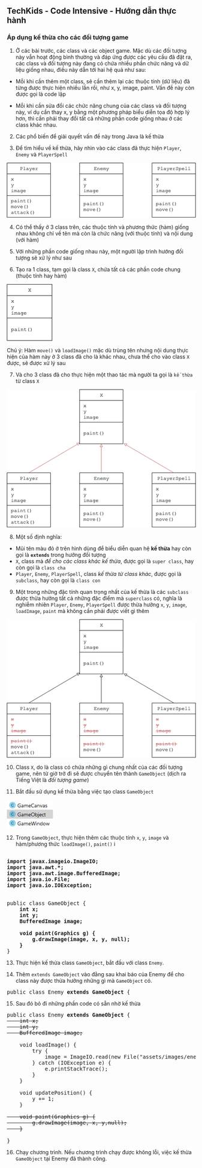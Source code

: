 ## TechKids - Code Intensive - Hướng dẫn thực hành
### Áp dụng kế thừa cho các đối tượng game

1. Ở các bài trước, các class và các object game. Mặc dù các đối tượng này vẫn hoạt động bình thường và đáp ứng được các yêu cầu đã đặt ra, các class và đối tượng này đang có chứa nhiều phần chức năng và dữ liệu giống nhau, điều này dẫn tới hai hệ quả như sau:

* Mỗi khi cần thêm một class, sẽ cần thêm lại các thuộc tính (dữ liệu) đã từng được thực hiện nhiều lần rồi, như x, y, image, paint. Vấn đề này còn được gọi là code lặp

* Mỗi khi cần sửa đổi các chức năng chung của các class và đối tượng này, ví dụ cần thay x, y bằng một phương pháp biểu diễn tọa độ hợp lý hơn, thì cần phải thay đổi tất cả những phần code giống nhau ở các class khác nhau.

2. Các phổ biến để giải quyết vấn đề này trong Java là kế thừa

3. Để tìm hiểu về kế thừa, hãy nhìn vào các class đã thực hiện `Player`, `Enemy` và `PlayerSpell` 

![Class compare](images/inheritance/class_compare.png)

4. Có thể thấy ở 3 class trên, các thuộc tính và phương thức (hàm) giống nhau không chỉ về tên mà còn là chức năng (với thuộc tính) và nội dung (với hàm)

5. Với những phần code giống nhau này, một người lập trình hướng đối tượng sẽ xử lý như sau

6. Tạo ra 1 class, tạm gọi là class `X`, chứa tất cả các phần code chung (thuộc tính hay hàm)

![Class X](images/inheritance/class_x.png)

Chú ý: Hàm `move()` và `loadImage()` mặc dù trùng tên nhưng nội dung thực hiện của hàm này ở 3 class đã cho là khác nhau, chưa thể cho vào class `X` được, sẽ được xử lý sau

7. Và cho 3 class đã cho thực hiện một thao tác mà người ta gọi là `kế thừa` từ class `X`

![Inherit from X](images/inheritance/inherit_from_x.png)

8. Một số định nghĩa:
- Mũi tên màu đỏ ở trên hình dùng để biểu diễn quan hệ **kế thừa** hay còn gọi là **`extends`** trong hướng đối tượng
- `X`, class mà _để cho các class khác kế thừa_, được gọi là `super class`, hay còn gọi là `class cha`
- `Player`, `Enemy`, `PlayerSpell`, class _kế thừa từ class khác_, được gọi là `subclass`, hay còn gọi là `class con`

9. Một trong những đặc tính quan trọng nhất của kế thừa là các `subclass` được thừa hưởng tất cả những đặc điểm mà `superclass` có, nghĩa là nghiễm nhiên `Player`, `Enemy`, `PlayerSpell` được thừa hưởng `x`, `y`, `image`, `loadImage`, `paint` mà không cần phải được viết gì thêm

![Inheritance advantage](images/inheritance/inheritance_advantage.png)

10. Class `X`, do là class có chứa những gì chung nhất của các đối tượng game, nên từ giờ trở đi sẽ được chuyển tên thành `GameObject` (dịch ra Tiếng Việt là _đối tượng game_)

11. Bắt đầu sử dụng kế thừa bằng việc tạo class `GameObject`

![New game object](images/inheritance/new_game_object.png)

12. Trong `GameObject`, thực hiện thêm các thuộc tính `x`, `y`, `image` và hàm/phương thức `loadImage()`, `paint()`
i
<pre>
<b>
import javax.imageio.ImageIO;
import java.awt.*;
import java.awt.image.BufferedImage;
import java.io.File;
import java.io.IOException;
</b>

public class GameObject {
    <b>int x;
    int y;
    BufferedImage image;

    void paint(Graphics g) {
        g.drawImage(image, x, y, null);
    }</b>
}
</pre>

13. Thực hiện kế thừa class `GameObject`, bắt đầu với class `Enemy`.

14. Thêm `extends GameObject` vào đằng sau khai báo của Enemy để cho class này được thừa hưởng những gì mà `GameObject` có.

<pre>
public class Enemy <b>extends GameObject</b> {
</pre>

15. Sau đó bỏ đi những phần code có sẵn nhờ kế thừa

<pre>
public class Enemy <b>extends GameObject</b> {<s>
    int x;
    int y;
    BufferedImage image;</s>

    void loadImage() {
        try {
            image = ImageIO.read(new File("assets/images/enemies/level0/blue/0.png"));
        } catch (IOException e) {
            e.printStackTrace();
        }
    }

    void updatePosition() {
        y += 1;
    }
<s>
    void paint(Graphics g) {
        g.drawImage(image, x, y,null);
    }
</s>
}
</pre>

16. Chạy chương trình. Nếu chương trình chạy được không lỗi, việc kế thừa `GameObject` tại Enemy đã thành công.
